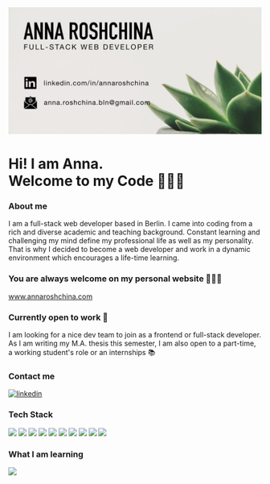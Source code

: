 ![anna](./github-opening.001.jpeg)

# Hi! I am Anna. </br> Welcome to my Code 👩🏼‍💻

### **About me**

I am a full-stack web developer based in Berlin. I came into coding from a rich and diverse academic and teaching background. Constant learning and challenging my mind define my professional life as well as my personality. That is why I decided to become a web developer and work in a dynamic environment which encourages a life-time learning.
</br>

### **You are always welcome on my personal website 💁🏼‍♀️**

www.annaroshchina.com

### **Currently open to work 🧐**

I am looking for a nice dev team to join as a frontend or full-stack developer. As I am writing my M.A. thesis this semester, I am also open to a part-time, a working student's role or an internships 📚
</br>

### **Contact me**

[<img src='https://img.shields.io/badge/linkedin-%230077B5.svg?&style=for-the-badge&logo=linkedin&logoColor=white' alt='linkedin'>](https://www.linkedin.com/in/annaroshchina/)
</br>

### **Tech Stack**

![](https://img.shields.io/badge/javascript%20-%23323330.svg?&style=for-the-badge&logo=javascript&logoColor=%23F7DF1E)
![](https://img.shields.io/badge/jquery%20-%230769AD.svg?&style=for-the-badge&logo=jquery&logoColor=white)
![](https://img.shields.io/badge/html5%20-%23E34F26.svg?&style=for-the-badge&logo=html5&logoColor=white)
![](https://img.shields.io/badge/css3%20-%231572B6.svg?&style=for-the-badge&logo=css3&logoColor=white)
![](https://img.shields.io/badge/react%20-%2320232a.svg?&style=for-the-badge&logo=react&logoColor=%2361DAFB)
![](https://img.shields.io/badge/redux%20-%23593d88.svg?&style=for-the-badge&logo=redux&logoColor=white)
![](https://img.shields.io/badge/vuejs%20-%2335495e.svg?&style=for-the-badge&logo=vue.js&logoColor=%234FC08D)
![](https://img.shields.io/badge/node.js%20-%2343853D.svg?&style=for-the-badge&logo=node.js&logoColor=white)
![](https://img.shields.io/badge/express.js%20-%23404d59.svg?&style=for-the-badge)
![](https://img.shields.io/badge/Amazon%20AWS-%23232F3E?logo=amazon-aws&logoColor=white&style=for-the-badge)
</br>

### **What I am learning**

![](https://img.shields.io/badge/sass%20-%23CC6699.svg?&style=for-the-badge&logo=sass&logoColor=white)



<!--
**anna-rosh/anna-rosh** is a ✨ _special_ ✨ repository because its `README.md` (this file) appears on your GitHub profile.

Here are some ideas to get you started:

- 🔭 I’m currently working on ...
- 🌱 I’m currently learning ...
- 👯 I’m looking to collaborate on ...
- 🤔 I’m looking for help with ...
- 💬 Ask me about ...
- 📫 How to reach me: ...
- 😄 Pronouns: ...
- ⚡ Fun fact: ...
-->
